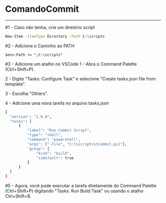 # ComandoCommit
---
#1 - Caso não tenha, crie um diretório script
```bash
New-Item -ItemType Directory -Path C:\scripts
```
#2 - Adicione o Caminho ao PATH
```
$env:Path += ";C:\scripts"
```
#3 - Adicione um atalho no VSCode
  1 - Abra o Command Palette (Ctrl+Shift+P).

  2 - Digite "Tasks: Configure Task" e selecione "Create tasks.json file from template".

  3 - Escolha "Others".

  4 - Adicione uma nova tarefa no arquivo tasks.json
  ```bash
  {
    "version": "2.0.0",
    "tasks": [
        {
            "label": "Run Commit Script",
            "type": "shell",
            "command": "powershell",
            "args": ["-File", "C:\\scripts\\Commit.ps1"],
            "group": {
                "kind": "build",
                "isDefault": true
            }
        }
    ]
}
```
#5 - Agora, você pode executar a tarefa diretamente do Command Palette (Ctrl+Shift+P) digitando "Tasks: Run Build Task" ou usando o atalho Ctrl+Shift+B.

